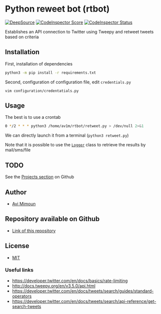 # Python reweet bot (rtbot)

[![DeepSource](https://static.deepsource.io/deepsource-badge-light-mini.svg)](https://deepsource.io/gh/av1m/python-retweet/?ref=repository-badge)
[![CodeInspector Score](https://www.code-inspector.com/project/5622/score/svg)](https://frontend.code-inspector.com/public/project/5622/python-retweet/dashboard)
[![CodeInspector Status](https://www.code-inspector.com/project/5622/status/svg)](https://frontend.code-inspector.com/public/project/5622/python-retweet/dashboard)

Establishes an API connection to Twitter using Tweepy and retweet tweets based on criteria

## Installation

First, installation of dependencies

```bash
python3 -m pip install -r requirements.txt
```

Second, configuration of configuration file, edit `credentials.py`

`vim configuration/credentatials.py `

## Usage

The best is to use a crontab
```bash
0 */2 * * * python3 /home/av1m/rtbot/retweet.py > /dev/null 2>&1
```

We can directly launch it from a terminal (`python3 retweet.py`)

Note that it is possible to use the [`Logger`](include/logger.py) class to retrieve the results by mail/sms/file  

## TODO

See the [Projects section](https://github.com/av1m/python-retweet/projects) on Github

## Author

* [Avi Mimoun](https://www.github.com/av1m)

## Repository available on Github

* [Link of this repository](https://github.com/av1m/rtbot)

## License

* [MIT](https://github.com/av1m/python-retweet/blob/master/LICENSE)

### Useful links

- https://developer.twitter.com/en/docs/basics/rate-limiting
- http://docs.tweepy.org/en/v3.5.0/api.html
- https://developer.twitter.com/en/docs/tweets/search/guides/standard-operators
- https://developer.twitter.com/en/docs/tweets/search/api-reference/get-search-tweets